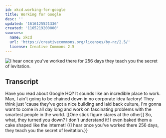```yaml
---
id: xkcd.working-for-google
title: Working for Google
desc: ''
updated: '1616125521336'
created: '1165219200000'
sources:
  name: xkcd
  url: 'https://creativecommons.org/licenses/by-nc/2.5/'
  license: Creative Commons 2.5
---
```

![I hear once you've worked there for 256 days they teach you the secret of levitation.](https://imgs.xkcd.com/comics/working_for_google.png)

## Transcript
Have you read about Google HQ? It sounds like an incredible place to work.
Man, I ain't going to be chained down in no corporate idea factory! They think just 'cause they've got a nice building and laid back culture, I'm gonna want to come in all day long and work on fascinating problems with the smartest people in the world.
[[One stick figure stares at the other]]
So, what, they turned you down?
I don't understand it! I even baked them a cake shaped like the internet!
{{I hear once you've worked there 256 days, they teach you the secret of levitation.}}
